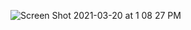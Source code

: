 ![Screen Shot 2021-03-20 at 1 08 27 PM](https://user-images.githubusercontent.com/4484096/111878226-b1182900-897d-11eb-87e6-7bf72282445d.png)
